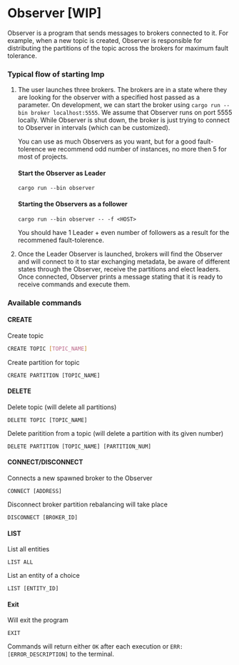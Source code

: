 # Observer [WIP]

Observer is a program that sends messages to brokers connected to it. For example, when a new topic is created, Observer is responsible for distributing the partitions of the topic across the brokers for maximum fault tolerance.

### Typical flow of starting Imp

1. The user launches three brokers.
   The brokers are in a state where they are looking for the observer with a specified host passed as a parameter. On development, we can start the broker using `cargo run --bin broker localhost:5555`. We assume that Observer runs on port 5555 locally. While Observer is shut down, the broker is just trying to connect to Observer in intervals (which can be customized).

   You can use as much Observers as you want, but for a good fault-tolerence we recommend odd number of instances, no more then 5 for most of projects.

   #### Start the Observer as Leader

   ```
   cargo run --bin observer
   ```

   #### Starting the Observers as a follower

   ```
   cargo run --bin observer -- -f <HOST>
   ```

   You should have 1 Leader + even number of followers as a result for the recommened fault-tolerence.

2. Once the Leader Observer is launched, brokers will find the Observer and will connect to it to star exchanging metadata,
   be aware of different states through the Observer, receive the partitions and elect leaders. Once connected, Observer prints a message stating that it is ready to receive commands and execute them.

### Available commands

#### CREATE

Create topic

```bash
CREATE TOPIC [TOPIC_NAME]
```

Create partition for topic

```
CREATE PARTITION [TOPIC_NAME]
```

#### DELETE

Delete topic (will delete all partitions)

```
DELETE TOPIC [TOPIC_NAME]
```

Delete paritition from a topic (will delete a partition with its given number)

```
DELETE PARTITION [TOPIC_NAME] [PARTITION_NUM]
```

#### CONNECT/DISCONNECT

Connects a new spawned broker to the Observer

```
CONNECT [ADDRESS]
```

Disconnect broker partition rebalancing will take place

```
DISCONNECT [BROKER_ID]
```

#### LIST

List all entities

```
LIST ALL
```

List an entity of a choice

```
LIST [ENTITY_ID]
```

#### Exit

Will exit the program

```
EXIT
```

Commands will return either `OK` after each execution or `ERR: [ERROR_DESCRIPTION]` to the terminal.
